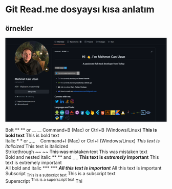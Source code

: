 # Git Read.me dosyaysı kısa anlatım

## örnekler

![banner resmi](https://github.com/canuzun1/git_Readme/blob/main/megithub.png)


Bolt	** ** or __ __	Command+B (Mac) or Ctrl+B (Windows/Linux)	**This is bold text**	This is bold text </br>
Italic	* * or _ _  Command+I (Mac) or Ctrl+I (Windows/Linux)	*This text is italicized*	This text is italicized </br>
Strikethrough	~~ ~~		~~This was mistaken text~~	This was mistaken text </br>
Bold and nested italic	** ** and _ _		**This text is _extremely_ important**	This text is extremely important </br>
All bold and italic	*** ***		***All this text is important***	All this text is important </br>
Subscript	<sub> </sub>		<sub>This is a subscript text</sub>	This is a subscript text </br>
Superscript	<sup> </sup>		<sup>This is a superscript text</sup>	Thi
